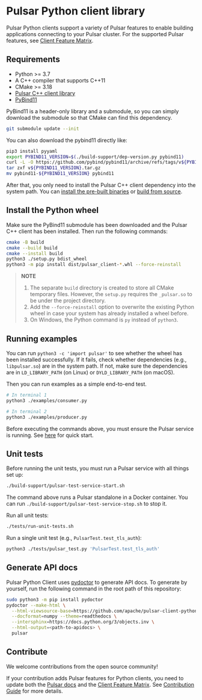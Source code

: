 <!--

    Licensed to the Apache Software Foundation (ASF) under one
    or more contributor license agreements.  See the NOTICE file
    distributed with this work for additional information
    regarding copyright ownership.  The ASF licenses this file
    to you under the Apache License, Version 2.0 (the
    "License"); you may not use this file except in compliance
    with the License.  You may obtain a copy of the License at

      http://www.apache.org/licenses/LICENSE-2.0

    Unless required by applicable law or agreed to in writing,
    software distributed under the License is distributed on an
    "AS IS" BASIS, WITHOUT WARRANTIES OR CONDITIONS OF ANY
    KIND, either express or implied.  See the License for the
    specific language governing permissions and limitations
    under the License.

-->

# Pulsar Python client library

Pulsar Python clients support a variety of Pulsar features to enable building applications connecting to your Pulsar cluster. For the supported Pulsar features, see [Client Feature Matrix](https://pulsar.apache.org/client-feature-matrix/).

## Requirements

- Python >= 3.7
- A C++ compiler that supports C++11
- CMake >= 3.18
- [Pulsar C++ client library](https://github.com/apache/pulsar-client-cpp)
- [PyBind11](https://github.com/pybind/pybind11)

PyBind11 is a header-only library and a submodule, so you can simply download the submodule so that CMake can find this dependency.

```bash
git submodule update --init
```

You can also download the pybind11 directly like:

```bash
pip3 install pyyaml
export PYBIND11_VERSION=$(./build-support/dep-version.py pybind11)
curl -L -O https://github.com/pybind/pybind11/archive/refs/tags/v${PYBIND11_VERSION}.tar.gz
tar zxf v${PYBIND11_VERSION}.tar.gz
mv pybind11-${PYBIND11_VERSION} pybind11
```

After that, you only need to install the Pulsar C++ client dependency into the system path. You can [install the pre-built binaries](https://pulsar.apache.org/docs/next/client-libraries-cpp/#installation) or [build from source](https://github.com/apache/pulsar-client-cpp#compilation).

## Install the Python wheel

Make sure the PyBind11 submodule has been downloaded and the Pulsar C++ client has been installed. Then run the following commands:

```bash
cmake -B build
cmake --build build
cmake --install build
python3 ./setup.py bdist_wheel
python3 -m pip install dist/pulsar_client-*.whl --force-reinstall
```

> **NOTE**
>
> 1. The separate `build` directory is created to store all CMake temporary files. However, the `setup.py` requires the `_pulsar.so` to be under the project directory.
> 2. Add the `--force-reinstall` option to overwrite the existing Python wheel in case your system has already installed a wheel before.
> 3. On Windows, the Python command is `py` instead of `python3`.

## Running examples

You can run `python3 -c 'import pulsar'` to see whether the wheel has been installed successfully. If it fails, check whether dependencies (e.g., `libpulsar.so`) are in the system path. If not, make sure the dependencies are in `LD_LIBRARY_PATH` (on Linux) or `DYLD_LIBRARY_PATH` (on macOS).

Then you can run examples as a simple end-to-end test.

```bash
# In terminal 1
python3 ./examples/consumer.py
```

```bash
# In terminal 2
python3 ./examples/producer.py
```

Before executing the commands above, you must ensure the Pulsar service is running. See [here](https://pulsar.apache.org/docs/getting-started-standalone) for quick start.

## Unit tests

Before running the unit tests, you must run a Pulsar service with all things set up:

```bash
./build-support/pulsar-test-service-start.sh
```

The command above runs a Pulsar standalone in a Docker container. You can run `./build-support/pulsar-test-service-stop.sh` to stop it.

Run all unit tests:

```bash
./tests/run-unit-tests.sh
```

Run a single unit test (e.g., `PulsarTest.test_tls_auth`):

```bash
python3 ./tests/pulsar_test.py 'PulsarTest.test_tls_auth'
```

## Generate API docs

Pulsar Python Client uses [pydoctor](https://github.com/twisted/pydoctor) to generate API docs. To generate by yourself, run the following command in the root path of this repository:

```bash
sudo python3 -m pip install pydoctor
pydoctor --make-html \
  --html-viewsource-base=https://github.com/apache/pulsar-client-python/tree/<release-version-tag> \
  --docformat=numpy --theme=readthedocs \
  --intersphinx=https://docs.python.org/3/objects.inv \
  --html-output=<path-to-apidocs> \
  pulsar
```

## Contribute

We welcome contributions from the open source community!

If your contribution adds Pulsar features for Python clients, you need to update both the [Pulsar docs](https://pulsar.apache.org/docs/client-libraries/) and the [Client Feature Matrix](https://pulsar.apache.org/client-feature-matrix/). See [Contribution Guide](https://pulsar.apache.org/contribute/site-intro/#pages) for more details.
